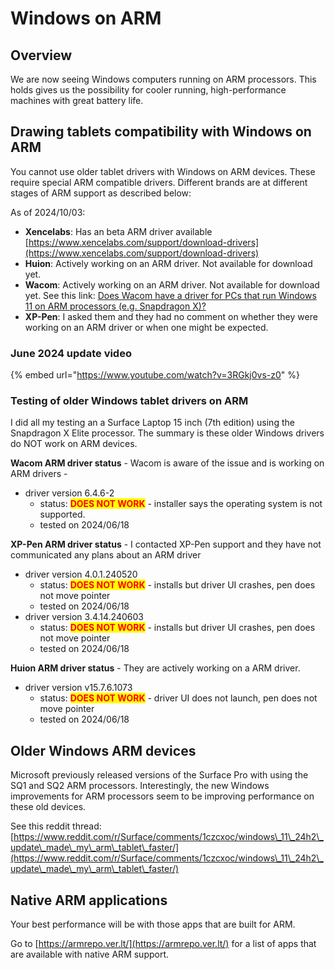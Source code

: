 # Windows on ARM

## Overview

We are now seeing Windows computers running on ARM processors. This holds gives us the possibility for cooler running, high-performance machines with great battery life.

## Drawing tablets compatibility with Windows on ARM

You cannot use older tablet drivers with Windows on ARM devices. These require special ARM compatible drivers. Different brands are at different stages of ARM support as described below:

As of 2024/10/03:

* **Xencelabs**: Has an beta ARM driver available [https://www.xencelabs.com/support/download-drivers](https://www.xencelabs.com/support/download-drivers)
* **Huion**: Actively working on an ARM driver. Not available for download yet.
* **Wacom**: Actively working on an ARM driver. Not available for download yet. See this link: [Does Wacom have a driver for PCs that run Windows 11 on ARM processors (e.g. Snapdragon X)? ](https://support.wacom.com/hc/en-us/articles/23838303808407-Does-Wacom-have-a-driver-for-PCs-that-run-Windows-11-on-ARM-processors-e-g-Snapdragon-X)
* **XP-Pen**: I asked them and they had no comment on whether they were working on an ARM driver or when one might be expected.

### June 2024 update video

{% embed url="https://www.youtube.com/watch?v=3RGkj0vs-z0" %}

### Testing of older Windows tablet drivers on ARM

I did all my testing an a Surface Laptop 15 inch (7th edition) using the Snapdragon X Elite processor.  The summary is these older Windows drivers do NOT work on ARM devices.&#x20;

**Wacom ARM driver status** - Wacom is aware of the issue and is working on ARM drivers -&#x20;

* driver version 6.4.6-2&#x20;
  * status: <mark style="color:red;">**DOES NOT WORK**</mark> - installer says the operating system is not supported.
  * tested on 2024/06/18

**XP-Pen ARM driver status** - I contacted XP-Pen support and they have not communicated any plans about an ARM driver

* driver version 4.0.1.240520&#x20;
  * status: <mark style="color:red;">**DOES NOT WORK**</mark> - installs but driver UI crashes, pen does not move pointer
  * tested on 2024/06/18&#x20;
* driver version 3.4.14.240603&#x20;
  * status: <mark style="color:red;">**DOES NOT WORK**</mark> - installs but driver UI crashes, pen does not move pointer
  * tested on 2024/06/18

**Huion ARM driver status** - They are actively working on a ARM driver.

* driver version v15.7.6.1073&#x20;
  * status: <mark style="color:red;">**DOES NOT WORK**</mark> - driver UI does not launch, pen does not move pointer
  * tested on 2024/06/18

## Older Windows ARM devices

Microsoft previously released versions of the Surface Pro with using the SQ1 and SQ2 ARM processors.   Interestingly, the new Windows improvements for ARM processors seem to be improving performance on these old devices.

See this reddit thread: [https://www.reddit.com/r/Surface/comments/1czcxoc/windows\_11\_24h2\_update\_made\_my\_arm\_tablet\_faster/](https://www.reddit.com/r/Surface/comments/1czcxoc/windows\_11\_24h2\_update\_made\_my\_arm\_tablet\_faster/)

## Native ARM applications

Your best performance will be with those apps that are built for ARM.

Go to [https://armrepo.ver.lt/](https://armrepo.ver.lt/) for a list of apps that are available with native ARM support.

&#x20;
